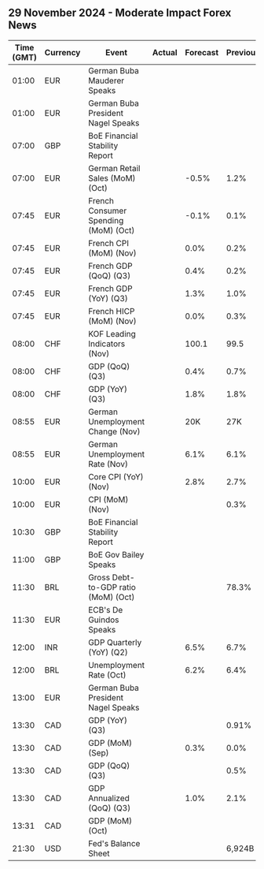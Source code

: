 ## 29 November 2024 - Moderate Impact Forex News

| Time (GMT) | Currency | Event | Actual | Forecast | Previous |
|------|----------|-------|--------|----------|----------|
| 01:00 | EUR | German Buba Mauderer Speaks |  |  |  |
| 01:00 | EUR | German Buba President Nagel Speaks |  |  |  |
| 07:00 | GBP | BoE Financial Stability Report |  |  |  |
| 07:00 | EUR | German Retail Sales (MoM) (Oct) |  | -0.5% | 1.2% |
| 07:45 | EUR | French Consumer Spending (MoM) (Oct) |  | -0.1% | 0.1% |
| 07:45 | EUR | French CPI (MoM) (Nov) |  | 0.0% | 0.2% |
| 07:45 | EUR | French GDP (QoQ) (Q3) |  | 0.4% | 0.2% |
| 07:45 | EUR | French GDP (YoY) (Q3) |  | 1.3% | 1.0% |
| 07:45 | EUR | French HICP (MoM) (Nov) |  | 0.0% | 0.3% |
| 08:00 | CHF | KOF Leading Indicators (Nov) |  | 100.1 | 99.5 |
| 08:00 | CHF | GDP (QoQ) (Q3) |  | 0.4% | 0.7% |
| 08:00 | CHF | GDP (YoY) (Q3) |  | 1.8% | 1.8% |
| 08:55 | EUR | German Unemployment Change (Nov) |  | 20K | 27K |
| 08:55 | EUR | German Unemployment Rate (Nov) |  | 6.1% | 6.1% |
| 10:00 | EUR | Core CPI (YoY) (Nov) |  | 2.8% | 2.7% |
| 10:00 | EUR | CPI (MoM) (Nov) |  |  | 0.3% |
| 10:30 | GBP | BoE Financial Stability Report |  |  |  |
| 11:00 | GBP | BoE Gov Bailey Speaks |  |  |  |
| 11:30 | BRL | Gross Debt-to-GDP ratio (MoM) (Oct) |  |  | 78.3% |
| 11:30 | EUR | ECB's De Guindos Speaks |  |  |  |
| 12:00 | INR | GDP Quarterly (YoY) (Q2) |  | 6.5% | 6.7% |
| 12:00 | BRL | Unemployment Rate (Oct) |  | 6.2% | 6.4% |
| 13:00 | EUR | German Buba President Nagel Speaks |  |  |  |
| 13:30 | CAD | GDP (YoY) (Q3) |  |  | 0.91% |
| 13:30 | CAD | GDP (MoM) (Sep) |  | 0.3% | 0.0% |
| 13:30 | CAD | GDP (QoQ) (Q3) |  |  | 0.5% |
| 13:30 | CAD | GDP Annualized (QoQ) (Q3) |  | 1.0% | 2.1% |
| 13:31 | CAD | GDP (MoM) (Oct) |  |  |  |
| 21:30 | USD | Fed's Balance Sheet |  |  | 6,924B |
